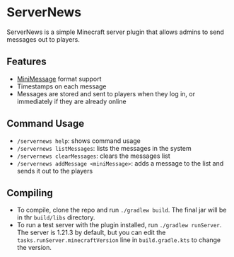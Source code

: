 # ServerNews
ServerNews is a simple Minecraft server plugin that allows admins to send messages out to players.
## Features
- [MiniMessage](https://docs.advntr.dev/minimessage/) format support
- Timestamps on each message
- Messages are stored and sent to players when they log in, or immediately if they are already online
## Command Usage
- `/servernews help`: shows command usage
- `/servernews listMessages`: lists the messages in the system
- `/servernews clearMessages`: clears the messages list
- `/servernews addMessage <miniMessage>`: adds a message to the list and sends it out to the players
## Compiling
- To compile, clone the repo and run `./gradlew build`. The final jar will be in thr `build/libs` directory.
- To run a test server with the plugin installed, run `./gradlew runServer`. The server is 1.21.3 by default, but you can edit the `tasks.runServer.minecraftVersion` line in `build.gradle.kts` to change the version.
